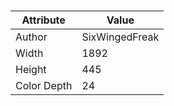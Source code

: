 # 
| Attribute | Value |
| ---  | ---     |
| Author | SixWingedFreak |
| Width | 1892 |
| Height | 445 |
| Color Depth | 24 |

